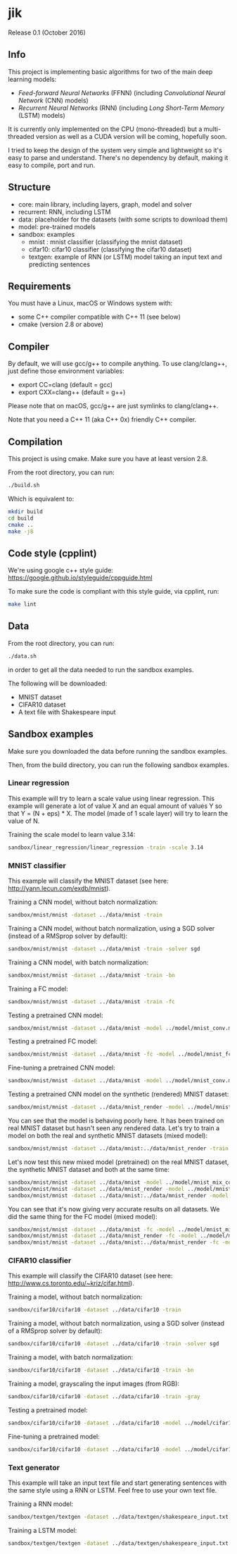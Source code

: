 # jik

Release 0.1 (October 2016)

## Info

This project is implementing basic algorithms for two of the main deep
learning models:
* *Feed-forward Neural Networks* (FFNN) (including *Convolutional Neural
  Network* (CNN) models)
* *Recurrent Neural Networks* (RNN) (including *Long Short-Term Memory* (LSTM)
  models)

It is currently only implemented on the CPU (mono-threaded) but a
multi-threaded version as well as a CUDA version will be coming, hopefully
soon.

I tried to keep the design of the system very simple and lightweight so it's
easy to parse and understand.
There's no dependency by default, making it easy to compile, port and run.

## Structure

* core: main library, including layers, graph, model and solver
* recurrent: RNN, including LSTM
* data: placeholder for the datasets (with some scripts to download them)
* model: pre-trained models
* sandbox: examples
  * mnist  : mnist classifier (classifying the mnist dataset)
  * cifar10: cifar10 classifier (classifying the cifar10 dataset)
  * textgen: example of RNN (or LSTM) model taking an input text and
    predicting sentences

## Requirements

You must have a Linux, macOS or Windows system with:
* some C++ compiler compatible with C++ 11 (see below)
* cmake (version 2.8 or above)

## Compiler

By default, we will use gcc/g++ to compile anything.
To use clang/clang++, just define those environment variables:
* export CC=clang    (default = gcc)
* export CXX=clang++ (default = g++)

Please note that on macOS, gcc/g++ are just symlinks to clang/clang++.

Note that you need a C++ 11 (aka C++ 0x) friendly C++ compiler.

## Compilation

This project is using cmake.
Make sure you have at least version 2.8.

From the root directory, you can run:
```sh
./build.sh
```

Which is equivalent to:
```sh
mkdir build
cd build
cmake ..
make -j8
```

## Code style (cpplint)

We're using google c++ style guide:
https://google.github.io/styleguide/cppguide.html

To make sure the code is compliant with this style guide, via cpplint, run:
```sh
make lint
```

## Data

From the root directory, you can run:
```sh
./data.sh
```
in order to get all the data needed to run the sandbox examples.

The following will be downloaded:
* MNIST dataset
* CIFAR10 dataset
* A text file with Shakespeare input

## Sandbox examples

Make sure you downloaded the data before running the sandbox examples.

Then, from the build directory, you can run the following sandbox examples.

### Linear regression

This example will try to learn a scale value using linear regression.
This example will generate a lot of value X and an equal amount of values Y so
that Y = (N + eps) * X.
The model (made of 1 scale layer) will try to learn the value of N. 

Training the scale model to learn value 3.14:
```sh
sandbox/linear_regression/linear_regression -train -scale 3.14
```


### MNIST classifier

This example will classify the MNIST dataset (see here:
http://yann.lecun.com/exdb/mnist).

Training a CNN model, without batch normalization:
```sh
sandbox/mnist/mnist -dataset ../data/mnist -train
```

Training a CNN model, without batch normalization, using a SGD solver (instead
of a RMSprop solver by default):
```sh
sandbox/mnist/mnist -dataset ../data/mnist -train -solver sgd
```

Training a CNN model, with batch normalization:
```sh
sandbox/mnist/mnist -dataset ../data/mnist -train -bn
```

Training a FC model:
```sh
sandbox/mnist/mnist -dataset ../data/mnist -train -fc
```

Testing a pretrained CNN model:
```sh
sandbox/mnist/mnist -dataset ../data/mnist -model ../model/mnist_conv.model
```

Testing a pretrained FC model:
```sh
sandbox/mnist/mnist -dataset ../data/mnist -fc -model ../model/mnist_fc.model
```

Fine-tuning a pretrained CNN model:
```sh
sandbox/mnist/mnist -dataset ../data/mnist -model ../model/mnist_conv.model -train -name mnist_finetune
```

Testing a pretrained CNN model on the synthetic (rendered) MNIST dataset:
```sh
sandbox/mnist/mnist -dataset ../data/mnist_render -model ../model/mnist_conv.model
```

You can see that the model is behaving poorly here. It has been trained on
real MNIST dataset but hasn't seen any rendered data.
Let's try to train a model on both the real and synthetic MNIST datasets
(mixed model):
```sh
sandbox/mnist/mnist -dataset ../data/mnist:../data/mnist_render -train
```

Let's now test this new mixed model (pretrained) on the real MNIST dataset,
the synthetic MNIST dataset and both at the same time:
```sh
sandbox/mnist/mnist -dataset ../data/mnist -model ../model/mnist_mix_conv.model
sandbox/mnist/mnist -dataset ../data/mnist_render -model ../model/mnist_mix_conv.model
sandbox/mnist/mnist -dataset ../data/mnist:../data/mnist_render -model ../model/mnist_mix_conv.model
```

You can see that it's now giving very accurate results on all datasets.
We did the same thing for the FC model (mixed model):
```sh
sandbox/mnist/mnist -dataset ../data/mnist -fc -model ../model/mnist_mix_fc.model
sandbox/mnist/mnist -dataset ../data/mnist_render -fc -model ../model/mnist_mix_fc.model
sandbox/mnist/mnist -dataset ../data/mnist:../data/mnist_render -fc -model ../model/mnist_mix_fc.model
```

### CIFAR10 classifier

This example will classify the CIFAR10 dataset (see here:
http://www.cs.toronto.edu/~kriz/cifar.html).

Training a model, without batch normalization:
```sh
sandbox/cifar10/cifar10 -dataset ../data/cifar10 -train
```

Training a model, without batch normalization, using a SGD solver (instead of
a RMSprop solver by default):
```sh
sandbox/cifar10/cifar10 -dataset ../data/cifar10 -train -solver sgd
```

Training a model, with batch normalization:
```sh
sandbox/cifar10/cifar10 -dataset ../data/cifar10 -train -bn
```

Training a model, grayscaling the input images (from RGB):
```sh
sandbox/cifar10/cifar10 -dataset ../data/cifar10 -train -gray
```

Testing a pretrained model:
```sh
sandbox/cifar10/cifar10 -dataset ../data/cifar10 -model ../model/cifar10.model
```

Fine-tuning a pretrained model:
```sh
sandbox/cifar10/cifar10 -dataset ../data/cifar10 -model ../model/cifar10.model -train -name cifar10_finetune
```

### Text generator

This example will take an input text file and start generating sentences with
the same style using a RNN or LSTM.
Feel free to use your own text file.

Training a RNN model:
```sh
sandbox/textgen/textgen -dataset ../data/textgen/shakespeare_input.txt -model rnn
```

Training a LSTM model:
```sh
sandbox/textgen/textgen -dataset ../data/textgen/shakespeare_input.txt -model lstm
```
